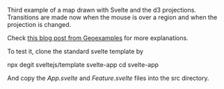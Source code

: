 Third example of a map drawn with Svelte and the d3 projections. Transitions are made now when the mouse is over a region and when the projection is changed.

Check [this blog post from Geoexamples](https://geoexamples.com/other/2019/12/08/mapping-svelte.html) for more explanations.

To test it, clone the standard svelte template by

npx degit sveltejs/template svelte-app
cd svelte-app

And copy the _App.svelte_ and _Feature.svelte_ files into the src directory.
